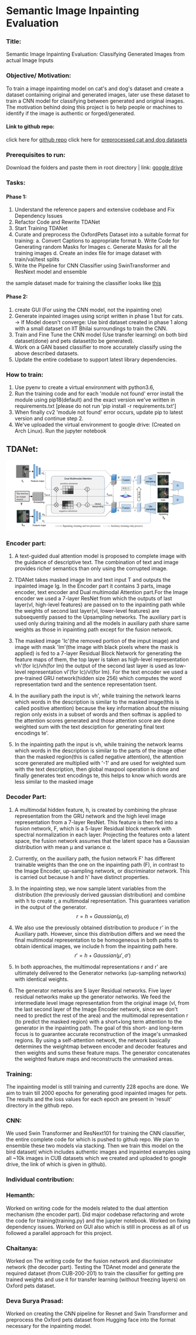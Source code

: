 # Semantic Image Inpainting Evaluation
### Title:
Semantic Image Inpainting Evaluation: Classifying Generated Images from actual Image Inputs

### Objective/ Motivation:
To train a image inpainting model on cat's and dog's dataset and create a dataset containing original and generated images, later use these dataset to train a CNN model for classifying between generated and original images. The motivation behind doing this project is to help people or machines to identify if the image is authentic or forged/generated.

#### Link to github repo: 
click here for [github repo](https://github.com/HemanthGaddey/Semantic-Image-Inpainting-Evaluation)
click here for [preprocessed cat and dog datasets](https://drive.google.com/drive/folders/1M-4GTagjHYEWEhQdSvcwe-krvHWASuC3?usp=sharing)

### Prerequisites to run:
Download the folders and paste them in root directory | link: [google drive](https://drive.google.com/drive/folders/1nWcmNXBWeEIBP9lScZD4IWOWTYxPJqsp?usp=drive_link)

### Tasks:
#### Phase 1:
1.  Understand the reference papers and extensive codebase and Fix Dependency Issues
2.  Refactor Code and Rewrite TDANet
3.  Start Training TDANet
4.  Curate and preprocess the OxfordPets Dataset into a suitable format for training:
    a.  Convert Captions to appropriate format
    b.  Write Code for Generating random Masks for Images
    c.  Generate Masks for all the training images
    d.  Create an index file for image dataset with train/val/test splits
5.  Write the Pipeline for CNN Classifier using SwinTransformer and ResNext model and ensemble

the sample dataset made for training the classifier looks like [this](https://drive.google.com/drive/folders/1JRzKZlFbOVTTbPnbP18Yf_nKaGJd7mzX?usp=sharing)

#### Phase 2:
1.  create GUI (For using the CNN model, not the inpainting one)
2.  Generate inpainted images using script written in phase 1 but for cats.<br>
    -> If Model doesn't converge: Use bird dataset created in phase 1 along with a small dataset on IIT Bhilai surroundings to train the CNN.
3.  Train and Fine Tune the CNN model (Use transfer learning) on both bird dataset(done) and pets dataset(to be generated).
4.  Work on a GAN based classifier to more accurately classify using the above described datasets.
4.  Update the entire codebase to support latest library dependencies.

### How to train:
1.  Use pyenv to create a virtual environment with python3.6,
2.  Run the training code and for each 'module not found' error install the module using pip18(default) and the exact version we've written in requirements.txt [please do not run 'pip install -r requirements.txt']
3.  When finally cv2 'module not found' error occurs, update pip to latest version and continue step 2.
4.  We've uploaded the virtual environment to google drive: (Created on Arch Linux).
Run the jupyter notebook

## TDANet:
![TDANet Structure](tdanet_structure.png "TDANet Structure")
### Encoder part:
1. A text-guided dual attention model is proposed to complete image with the guidance of descriptive text. The combination of text and image provides richer semantics than only using the corrupted image.

2. TDANet takes masked image Im and text input T and outputs the inpainted image Ig. In the Encoder part it contains 3 parts, image encoder, text encoder and Dual multimodal Attention part.For the Image encoder we used a 7-layer ResNet from which the outputs of last layer(vl, high-level features) are passed on to the inpainting path while the weights of second last layer(vl, lower-level features) are subsequently passed to the Upsampling networks. The auxiliary part is used only during training  and all the models in auxiliary path share same weights as those in inpainting path except for the fusion network.

4. The masked image 'Ic'(the removed portion of the imput image) and image with mask 'Im'(the image with black pixels where the mask is applied) is fed to a 7-layer Residual Block Network for generating the feature maps of them, the top layer is taken as high-level representation vh'(for Ic)/vh(for Im) the output of the second last layer is used as low-level representation vl'(for Ic)/vl(for Im). For the text encoder we used a pre-trained GRU network(hidden size 256) which computes the word representation twrd and the sentence representation tsent.

5. In the auxiliary path the input is vh', while training the network learns which words in the description is similar to the masked image(this is called positive attention) because the key information about the missing region only exists in a subset of words and then softmax is applied to the attention scores generated and those attention score are done weighted sum with the text desciption for generating final text encodings te'.

6. In the inpainting path the input is vh, while training the network learns which words in the description is similar to the parts of the image other than the masked region(this is called negative attention), the attention score generated are multiplied with '-1' and are used for weighted sum with the text description, then global maxpool operation is done and finally generates text encodings te, this helps to know which words are less similar to the masked image

### Decoder Part:
1.  A multimodal hidden feature, h, is created by combining the phrase representation from the GRU network and the high level image representation from a 7-layer ResNet. This feature is then fed into a fusion network, F, which is a 5-layer Residual block network with spectral normalization in each layer. Projecting the features onto a latent space, the fusion network assumes that the latent space has a Gaussian distribution with mean μ and variance σ.

2.  Currently, on the auxiliary path, the fusion network F' has different trainable weights than the one on the inpainting path (F), in contrast to the Image Encoder, up-sampling network, or discriminator network. This is carried out because h and h' have distinct properties.

3.  In the inpainting step, we now sample latent variables from the distribution (the previously derived gaussian distribution) and combine with h to create r, a multimodal representation. This guarantees variation in the output of the generator.
$$r = h+Gaussian(μ,σ)$$

4.  We also use the previously obtained distribution to produce r' in the Auxiliary path. However, since this distribution differs and we need the final multimodal representation to be homogeneous in both paths to obtain identical images, we include h from the inpainting path here.
$$r' = h+Gaussian(μ',σ')$$

5.  In both approaches, the multimodal representations r and r' are ultimately delivered to the Generator networks (up-sampling networks) with identical weights.

6.  The generator networks are 5 layer Residual networks. Five layer residual networks make up the generator networks. We feed the intermediate level image representation from the original image (vl, from the last second layer of the Image Encoder network, since we don't need to predict the rest of the area) and the multimodal representation r (to predict the masked region) with a short+long term attention to the generator in the inpainting path. The goal of this short- and long-term focus is to guarantee accurate reconstruction of the image's unmasked regions. By using a self-attention network, the network basically determines the weightmap between encoder and decoder features and then weights and sums these feature maps. The generator concatenates the weighted feature maps and reconstructs the unmasked areas.

### Training:
The inpainting model is still training and currently 228 epochs are done. We aim to train till 2000 epochs for generating good inpainted images for pets. The results and the loss values for each epoch are present in 'result' directory in the github repo.

### CNN:
We used Swin Transformer and ResNext101 for training the CNN classifier, the entire complete code for which is pushed to github repo. We plan to ensemble these two models via stacking.
Then we train this model on the bird dataset( which includes authentic images and inpainted examples using all ~10k images in CUB datasets which we created and uploaded to google drive, the link of which is given in github).


### Individual contribution:
### Hemanth:
Worked on writing code for the models related to the dual attention mechanism (the encoder part). Did major codebase refactoring and wrote the code for training(training.py) and the jupyter notebook. Worked on fixing dependency issues. Worked on GUI also which is still in process as all of us followed a parallel approach for this project.

### Chaitanya:
Worked on The writing code for the fusion network and discriminator network (the decoder part). Testing the TDAnet model and generate the required dataset (from CUB-200-201) to train the classifier for getting pre trained weights and use it for transfer learning (without freezing layers) on Oxford pets dataset.

### Deva Surya Prasad:
Worked on creating the CNN pipeline for Resnet and Swin Transformer and preprocess the Oxford pets dataset from Hugging face into the format necessary for the inpainting model.
